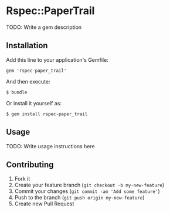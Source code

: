 # Rspec::PaperTrail

TODO: Write a gem description

## Installation

Add this line to your application's Gemfile:

    gem 'rspec-paper_trail'

And then execute:

    $ bundle

Or install it yourself as:

    $ gem install rspec-paper_trail

## Usage

TODO: Write usage instructions here

## Contributing

1. Fork it
2. Create your feature branch (`git checkout -b my-new-feature`)
3. Commit your changes (`git commit -am 'Add some feature'`)
4. Push to the branch (`git push origin my-new-feature`)
5. Create new Pull Request
